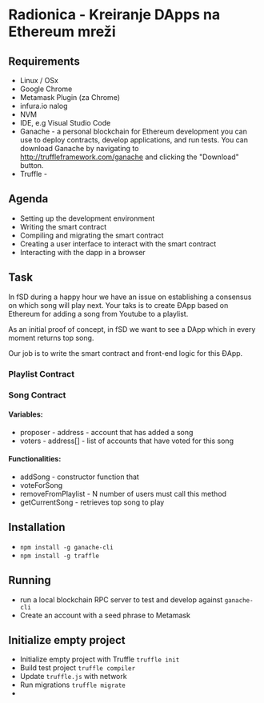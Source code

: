 # Radionica - Kreiranje DApps na Ethereum mreži

## Requirements
- Linux / OSx
- Google Chrome
- Metamask Plugin (za Chrome)
- infura.io nalog
- NVM
- IDE, e.g Visual Studio Code
- Ganache - a personal blockchain for Ethereum development you can use to deploy contracts, develop applications, and run tests. You can download Ganache by navigating to http://truffleframework.com/ganache and clicking the "Download" button.
- Truffle - 

## Agenda
- Setting up the development environment
- Writing the smart contract
- Compiling and migrating the smart contract
- Creating a user interface to interact with the smart contract
- Interacting with the dapp in a browser

## Task
In fSD during a happy hour we have an issue on establishing a consensus on which song will play next. 
Your taks is to create ĐApp based on Ethereum for adding a song from Youtube to a playlist. 

As an initial proof of concept, in fSD we want to see a DApp which in every moment returns top song.

Our job is to write the smart contract and front-end logic for this ĐApp.

### Playlist Contract

### Song Contract

#### Variables:
- proposer - address - account that has added a song
- voters - address[] - list of accounts that have voted for this song

#### Functionalities:
- addSong - constructor function that 
- voteForSong
- removeFromPlaylist - N number of users must call this method
- getCurrentSong - retrieves top song to play

## Installation
- `npm install -g ganache-cli`
- `npm install -g traffle`

## Running
- run a local blockchain RPC server to test and develop against `ganache-cli`
- Create an account with a seed phrase to Metamask

## Initialize empty project
- Initialize empty project with Truffle `truffle init`
- Build test project `truffle compiler`
- Update `truffle.js` with network
- Run migrations `truffle migrate`
- 